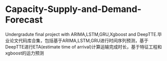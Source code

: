 # Capacity-Supply-and-Demand-Forecast
Undergradute final project with ARIMA,LSTM,GRU,Xgboost and DeepTTE.毕业论文代码库合集，包括基于ARIMA,LSTM,GRU进行时间序列预测，基于DeepTTE进行ETA(estimate time of arrival)计算运输完成时长，基于特征工程和xgboost的运力预测
